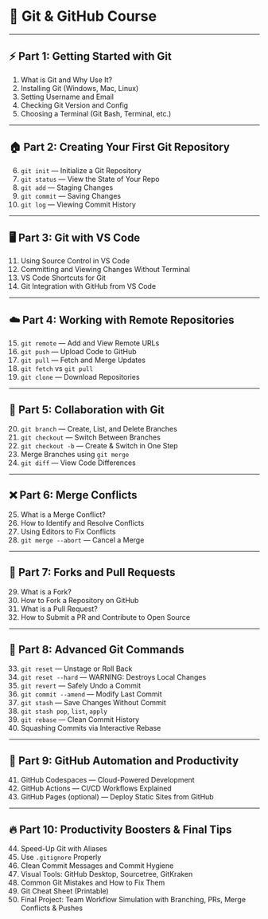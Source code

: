 # 🧠 **Git & GitHub Course**

---

## ⚡️ **Part 1: Getting Started with Git**

1. What is Git and Why Use It?
2. Installing Git (Windows, Mac, Linux)
3. Setting Username and Email
4. Checking Git Version and Config
5. Choosing a Terminal (Git Bash, Terminal, etc.)

---

## 🏠 **Part 2: Creating Your First Git Repository**

6. `git init` — Initialize a Git Repository
7. `git status` — View the State of Your Repo
8. `git add` — Staging Changes
9. `git commit` — Saving Changes
10. `git log` — Viewing Commit History

---

## 🖥️ **Part 3: Git with VS Code**

11. Using Source Control in VS Code
12. Committing and Viewing Changes Without Terminal
13. VS Code Shortcuts for Git
14. Git Integration with GitHub from VS Code

---

## ☁️ **Part 4: Working with Remote Repositories**

15. `git remote` — Add and View Remote URLs
16. `git push` — Upload Code to GitHub
17. `git pull` — Fetch and Merge Updates
18. `git fetch` vs `git pull`
19. `git clone` — Download Repositories

---

## 🌲 **Part 5: Collaboration with Git**

20. `git branch` — Create, List, and Delete Branches
21. `git checkout` — Switch Between Branches
22. `git checkout -b` — Create & Switch in One Step
23. Merge Branches using `git merge`
24. `git diff` — View Code Differences

---

## ❌ **Part 6: Merge Conflicts**

25. What is a Merge Conflict?
26. How to Identify and Resolve Conflicts
27. Using Editors to Fix Conflicts
28. `git merge --abort` — Cancel a Merge

---

## 🍴 **Part 7: Forks and Pull Requests**

29. What is a Fork?
30. How to Fork a Repository on GitHub
31. What is a Pull Request?
32. How to Submit a PR and Contribute to Open Source

---

## 🔧 **Part 8: Advanced Git Commands**

33. `git reset` — Unstage or Roll Back
34. `git reset --hard` — WARNING: Destroys Local Changes
35. `git revert` — Safely Undo a Commit
36. `git commit --amend` — Modify Last Commit
37. `git stash` — Save Changes Without Commit
38. `git stash pop`, `list`, `apply`
39. `git rebase` — Clean Commit History
40. Squashing Commits via Interactive Rebase

---

## 🦾 **Part 9: GitHub Automation and Productivity**

41. GitHub Codespaces — Cloud-Powered Development
42. GitHub Actions — CI/CD Workflows Explained
43. GitHub Pages (optional) — Deploy Static Sites from GitHub

---

## 🔥 **Part 10: Productivity Boosters & Final Tips**

44. Speed-Up Git with Aliases
45. Use `.gitignore` Properly
46. Clean Commit Messages and Commit Hygiene
47. Visual Tools: GitHub Desktop, Sourcetree, GitKraken
48. Common Git Mistakes and How to Fix Them
49. Git Cheat Sheet (Printable)
50. Final Project: Team Workflow Simulation with Branching, PRs, Merge Conflicts & Pushes
